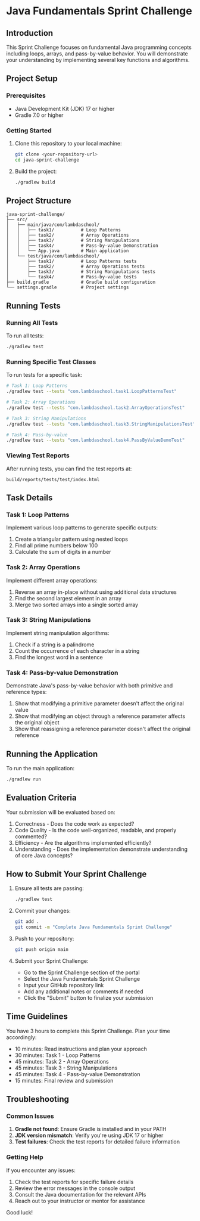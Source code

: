 # Java Fundamentals Sprint Challenge

## Introduction
This Sprint Challenge focuses on fundamental Java programming concepts including loops, arrays, and pass-by-value behavior. You will demonstrate your understanding by implementing several key functions and algorithms.

## Project Setup

### Prerequisites
- Java Development Kit (JDK) 17 or higher
- Gradle 7.0 or higher

### Getting Started
1. Clone this repository to your local machine:
   ```bash
   git clone <your-repository-url>
   cd java-sprint-challenge
   ```

2. Build the project:
   ```bash
   ./gradlew build
   ```

## Project Structure
```
java-sprint-challenge/
├── src/
│   ├── main/java/com/lambdaschool/
│   │   ├── task1/          # Loop Patterns
│   │   ├── task2/          # Array Operations
│   │   ├── task3/          # String Manipulations
│   │   ├── task4/          # Pass-by-value Demonstration
│   │   └── App.java        # Main application
│   └── test/java/com/lambdaschool/
│       ├── task1/          # Loop Patterns tests
│       ├── task2/          # Array Operations tests
│       ├── task3/          # String Manipulations tests
│       └── task4/          # Pass-by-value tests
├── build.gradle            # Gradle build configuration
└── settings.gradle         # Project settings
```

## Running Tests

### Running All Tests
To run all tests:
```bash
./gradlew test
```

### Running Specific Test Classes
To run tests for a specific task:
```bash
# Task 1: Loop Patterns
./gradlew test --tests "com.lambdaschool.task1.LoopPatternsTest"

# Task 2: Array Operations
./gradlew test --tests "com.lambdaschool.task2.ArrayOperationsTest"

# Task 3: String Manipulations
./gradlew test --tests "com.lambdaschool.task3.StringManipulationsTest"

# Task 4: Pass-by-value
./gradlew test --tests "com.lambdaschool.task4.PassByValueDemoTest"
```

### Viewing Test Reports
After running tests, you can find the test reports at:
```
build/reports/tests/test/index.html
```

## Task Details

### Task 1: Loop Patterns
Implement various loop patterns to generate specific outputs:
1. Create a triangular pattern using nested loops
2. Find all prime numbers below 100
3. Calculate the sum of digits in a number

### Task 2: Array Operations
Implement different array operations:
1. Reverse an array in-place without using additional data structures
2. Find the second largest element in an array
3. Merge two sorted arrays into a single sorted array

### Task 3: String Manipulations
Implement string manipulation algorithms:
1. Check if a string is a palindrome
2. Count the occurrence of each character in a string
3. Find the longest word in a sentence

### Task 4: Pass-by-value Demonstration
Demonstrate Java's pass-by-value behavior with both primitive and reference types:
1. Show that modifying a primitive parameter doesn't affect the original value
2. Show that modifying an object through a reference parameter affects the original object
3. Show that reassigning a reference parameter doesn't affect the original reference

## Running the Application
To run the main application:
```bash
./gradlew run
```

## Evaluation Criteria
Your submission will be evaluated based on:
1. Correctness - Does the code work as expected?
2. Code Quality - Is the code well-organized, readable, and properly commented?
3. Efficiency - Are the algorithms implemented efficiently?
4. Understanding - Does the implementation demonstrate understanding of core Java concepts?

## How to Submit Your Sprint Challenge

1. Ensure all tests are passing:
   ```bash
   ./gradlew test
   ```

2. Commit your changes:
   ```bash
   git add .
   git commit -m "Complete Java Fundamentals Sprint Challenge"
   ```

3. Push to your repository:
   ```bash
   git push origin main
   ```

4. Submit your Sprint Challenge:
   - Go to the Sprint Challenge section of the portal
   - Select the Java Fundamentals Sprint Challenge
   - Input your GitHub repository link
   - Add any additional notes or comments if needed
   - Click the "Submit" button to finalize your submission

## Time Guidelines
You have 3 hours to complete this Sprint Challenge. Plan your time accordingly:
- 10 minutes: Read instructions and plan your approach
- 30 minutes: Task 1 - Loop Patterns
- 45 minutes: Task 2 - Array Operations
- 45 minutes: Task 3 - String Manipulations
- 45 minutes: Task 4 - Pass-by-value Demonstration
- 15 minutes: Final review and submission

## Troubleshooting

### Common Issues
1. **Gradle not found**: Ensure Gradle is installed and in your PATH
2. **JDK version mismatch**: Verify you're using JDK 17 or higher
3. **Test failures**: Check the test reports for detailed failure information

### Getting Help
If you encounter any issues:
1. Check the test reports for specific failure details
2. Review the error messages in the console output
3. Consult the Java documentation for the relevant APIs
4. Reach out to your instructor or mentor for assistance

Good luck!
